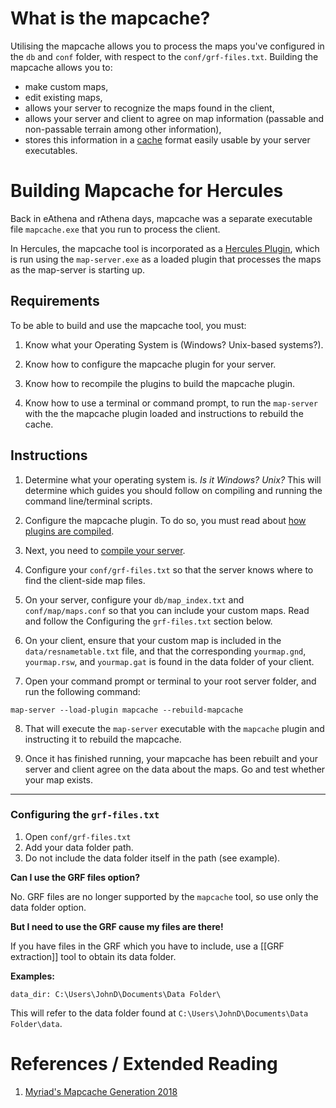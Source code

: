 # What is the mapcache?

Utilising the mapcache allows you to process the maps you've configured in the `db` and `conf` folder, with respect to the `conf/grf-files.txt`. Building the mapcache allows you to:

* make custom maps,
* edit existing maps,
* allows your server to recognize the maps found in the client,
* allows your server and client to agree on map information (passable and non-passable terrain among other information),
* stores this information in a [cache](https://en.wikipedia.org/wiki/Cache_(computing)?oldformat=true) format easily usable by your server executables.

# Building Mapcache for Hercules

Back in eAthena and rAthena days, mapcache was a separate executable file `mapcache.exe` that you run to process the client.

In Hercules, the mapcache tool is incorporated as a [Hercules Plugin](https://github.com/HerculesWS/Hercules/wiki/Hercules-Plugin-Manager), which is run using the `map-server.exe` as a loaded plugin that processes the maps as the map-server is starting up.

## Requirements

To be able to build and use the mapcache tool, you must:

1. Know what your Operating System is (Windows? Unix-based systems?).

2. Know how to configure the mapcache plugin for your server.

3. Know how to recompile the plugins to build the mapcache plugin.

4. Know how to use a terminal or command prompt, to run the `map-server` with the the mapcache plugin loaded and instructions to rebuild the cache.

## Instructions

1. Determine what your operating system is. _Is it Windows? Unix?_ This will determine which guides you should follow on compiling and running the command line/terminal scripts.

2. Configure the mapcache plugin. To do so, you must read about [how plugins are compiled](https://github.com/HerculesWS/Hercules/wiki/Hercules-Plugin-Manager#Building_a_plugin).

3. Next, you need to [compile your server](https://github.com/HerculesWS/Hercules/wiki/Compiling). 

4. Configure your `conf/grf-files.txt` so that the server knows where to find the client-side map files.

5. On your server, configure your `db/map_index.txt` and `conf/map/maps.conf` so that you can include your custom maps. Read and follow the Configuring the `grf-files.txt` section below.

6. On your client, ensure that your custom map is included in the `data/resnametable.txt` file, and that the corresponding `yourmap.gnd`, `yourmap.rsw`, and `yourmap.gat` is found in the data folder of your client.

7. Open your command prompt or terminal to your root server folder, and run the following command:

```
map-server --load-plugin mapcache --rebuild-mapcache
```

8. That will execute the `map-server` executable with the `mapcache` plugin and instructing it to rebuild the mapcache.

9. Once it has finished running, your mapcache has been rebuilt and your server and client agree on the data about the maps. Go and test whether your map exists.

***

### Configuring the `grf-files.txt`

1. Open `conf/grf-files.txt`
2. Add your data folder path.
3. Do not include the data folder itself in the path (see example).

**Can I use the GRF files option?**

No. GRF files are no longer supported by the `mapcache` tool, so use only the data folder option.

**But I need to use the GRF cause my files are there!**

If you have files in the GRF which you have to include, use a [[GRF extraction]] tool to obtain its data folder.

**Examples:**

```
data_dir: C:\Users\JohnD\Documents\Data Folder\
```

This will refer to the data folder found at `C:\Users\JohnD\Documents\Data Folder\data`.

# References / Extended Reading
1. [Myriad's Mapcache Generation 2018](http://herc.ws/board/topic/15868-guide-mapcache-generation-2018/#comment-90027)